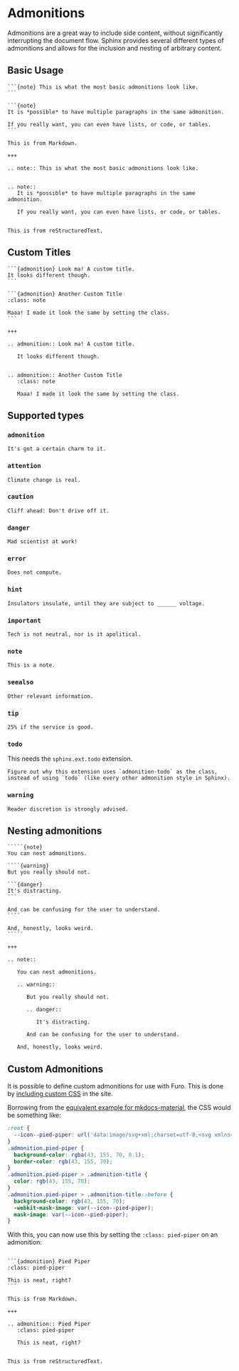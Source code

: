 # Admonitions

Admonitions are a great way to include side content, without significantly interrupting the document flow. Sphinx provides several different types of admonitions and allows for the inclusion and nesting of arbitrary content.

## Basic Usage

````{furo-demo}
```{note} This is what the most basic admonitions look like.
```

```{note}
It is *possible* to have multiple paragraphs in the same admonition.

If you really want, you can even have lists, or code, or tables.
```

This is from Markdown.

+++

.. note:: This is what the most basic admonitions look like.


.. note::
   It is *possible* to have multiple paragraphs in the same admonition.

   If you really want, you can even have lists, or code, or tables.


This is from reStructuredText.
````

## Custom Titles

````{furo-demo}
```{admonition} Look ma! A custom title.
It looks different though.
```

```{admonition} Another Custom Title
:class: note

Maaa! I made it look the same by setting the class.
```

+++

.. admonition:: Look ma! A custom title.

   It looks different though.


.. admonition:: Another Custom Title
   :class: note

   Maaa! I made it look the same by setting the class.

````

## Supported types

### `admonition`

```{admonition} The one with the custom titles.
It's got a certain charm to it.
```

### `attention`

```{attention}
Climate change is real.
```

### `caution`

```{caution}
Cliff ahead: Don't drive off it.
```

### `danger`

```{danger}
Mad scientist at work!
```

### `error`

```{error}
Does not compute.
```

### `hint`

```{hint}
Insulators insulate, until they are subject to ______ voltage.
```

### `important`

```{important}
Tech is not neutral, nor is it apolitical.
```

### `note`

```{note}
This is a note.
```

### `seealso`

```{seealso}
Other relevant information.
```

### `tip`

```{tip}
25% if the service is good.
```

### `todo`

This needs the `sphinx.ext.todo` extension.

```{todo}
Figure out why this extension uses `admonition-todo` as the class, instead of using `todo` (like every other admonition style in Sphinx).
```

### `warning`

```{warning}
Reader discretion is strongly advised.
```

## Nesting admonitions

``````{furo-demo}
`````{note}
You can nest admonitions.

````{warning}
But you really should not.

```{danger}
It's distracting.
```

And can be confusing for the user to understand.
````

And, honestly, looks weird.
`````

+++

.. note::

   You can nest admonitions.

   .. warning::

      But you really should not.

      .. danger::

         It's distracting.

      And can be confusing for the user to understand.

   And, honestly, looks weird.

``````

## Custom Admonitions

It is possible to define custom admonitions for use with Furo. This is done by
[including custom CSS](../customisation/injecting.md) in the site.

Borrowing from the [equivalent example for mkdocs-material][mkdocs-custom],
the CSS would be something like:

```css
:root {
  --icon--pied-piper: url('data:image/svg+xml;charset=utf-8,<svg xmlns="http://www.w3.org/2000/svg" viewBox="0 0 576 512"><path d="M244 246c-3.2-2-6.3-2.9-10.1-2.9-6.6 0-12.6 3.2-19.3 3.7l1.7 4.9zm135.9 197.9c-19 0-64.1 9.5-79.9 19.8l6.9 45.1c35.7 6.1 70.1 3.6 106-9.8-4.8-10-23.5-55.1-33-55.1zM340.8 177c6.6 2.8 11.5 9.2 22.7 22.1 2-1.4 7.5-5.2 7.5-8.6 0-4.9-11.8-13.2-13.2-23 11.2-5.7 25.2-6 37.6-8.9 68.1-16.4 116.3-52.9 146.8-116.7C548.3 29.3 554 16.1 554.6 2l-2 2.6c-28.4 50-33 63.2-81.3 100-31.9 24.4-69.2 40.2-106.6 54.6l-6.3-.3v-21.8c-19.6 1.6-19.7-14.6-31.6-23-18.7 20.6-31.6 40.8-58.9 51.1-12.7 4.8-19.6 10-25.9 21.8 34.9-16.4 91.2-13.5 98.8-10zM555.5 0l-.6 1.1-.3.9.6-.6zm-59.2 382.1c-33.9-56.9-75.3-118.4-150-115.5l-.3-6c-1.1-13.5 32.8 3.2 35.1-31l-14.4 7.2c-19.8-45.7-8.6-54.3-65.5-54.3-14.7 0-26.7 1.7-41.4 4.6 2.9 18.6 2.2 36.7-10.9 50.3l19.5 5.5c-1.7 3.2-2.9 6.3-2.9 9.8 0 21 42.8 2.9 42.8 33.6 0 18.4-36.8 60.1-54.9 60.1-8 0-53.7-50-53.4-60.1l.3-4.6 52.3-11.5c13-2.6 12.3-22.7-2.9-22.7-3.7 0-43.1 9.2-49.4 10.6-2-5.2-7.5-14.1-13.8-14.1-3.2 0-6.3 3.2-9.5 4-9.2 2.6-31 2.9-21.5 20.1L15.9 298.5c-5.5 1.1-8.9 6.3-8.9 11.8 0 6 5.5 10.9 11.5 10.9 8 0 131.3-28.4 147.4-32.2 2.6 3.2 4.6 6.3 7.8 8.6 20.1 14.4 59.8 85.9 76.4 85.9 24.1 0 58-22.4 71.3-41.9 3.2-4.3 6.9-7.5 12.4-6.9.6 13.8-31.6 34.2-33 43.7-1.4 10.2-1 35.2-.3 41.1 26.7 8.1 52-3.6 77.9-2.9 4.3-21 10.6-41.9 9.8-63.5l-.3-9.5c-1.4-34.2-10.9-38.5-34.8-58.6-1.1-1.1-2.6-2.6-3.7-4 2.2-1.4 1.1-1 4.6-1.7 88.5 0 56.3 183.6 111.5 229.9 33.1-15 72.5-27.9 103.5-47.2-29-25.6-52.6-45.7-72.7-79.9zm-196.2 46.1v27.2l11.8-3.4-2.9-23.8zm-68.7-150.4l24.1 61.2 21-13.8-31.3-50.9zm84.4 154.9l2 12.4c9-1.5 58.4-6.6 58.4-14.1 0-1.4-.6-3.2-.9-4.6-26.8 0-36.9 3.8-59.5 6.3z"/></svg>');
}
.admonition.pied-piper {
  background-color: rgba(43, 155, 70, 0.1);
  border-color: rgb(43, 155, 70);
}
.admonition.pied-piper > .admonition-title {
  color: rgb(43, 155, 70);
}
.admonition.pied-piper > .admonition-title::before {
  background-color: rgb(43, 155, 70);
  -webkit-mask-image: var(--icon--pied-piper);
  mask-image: var(--icon--pied-piper);
}
```

With this, you can now use this by setting the `:class: pied-piper` on an
admonition:

````{furo-demo}

```{admonition} Pied Piper
:class: pied-piper

This is neat, right?
```

This is from Markdown.

+++

.. admonition:: Pied Piper
   :class: pied-piper

   This is neat, right?


This is from reStructuredText.

````

[mkdocs-custom]: https://squidfunk.github.io/mkdocs-material/reference/admonitions/#custom-admonitions
